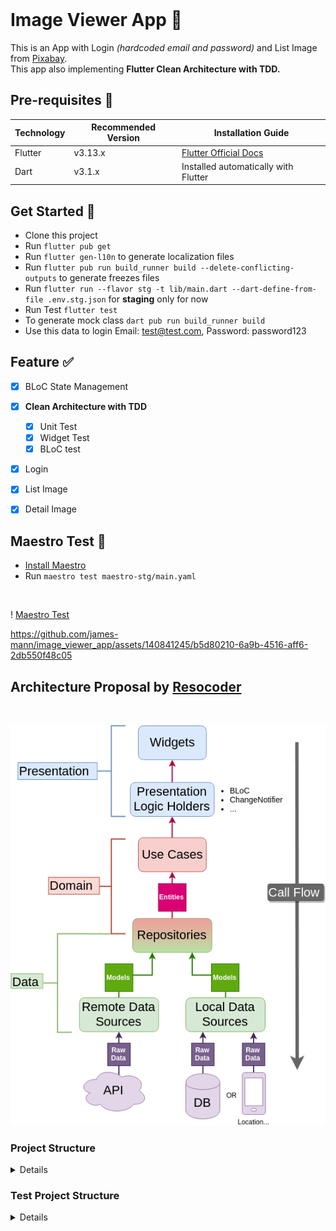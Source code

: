 <br>

# Image Viewer App 🌄

This is an App with Login _(hardcoded email and password)_ and List Image from [Pixabay](https://pixabay.com/api/docs/).
<br>This app also implementing **Flutter Clean Architecture with TDD.**


## Pre-requisites 📐

| Technology | Recommended Version | Installation Guide                                                    |
|------------|---------------------|-----------------------------------------------------------------------|
| Flutter    | v3.13.x             | [Flutter Official Docs](https://flutter.dev/docs/get-started/install) |
| Dart       | v3.1.x              | Installed automatically with Flutter                                  |

## Get Started 🚀

- Clone this project
- Run `flutter pub get`
- Run `flutter gen-l10n` to generate localization files
- Run `flutter pub run build_runner build --delete-conflicting-outputs` to generate freezes files
- Run `flutter run --flavor stg -t lib/main.dart --dart-define-from-file .env.stg.json` for **staging** only for now
- Run Test `flutter test`
- To generate mock class `dart pub run build_runner build`
- Use this data to login Email: test@test.com, Password: password123 




## Feature ✅

- [x] BLoC State Management
- [x] **Clean Architecture with TDD**
    - [x] Unit Test
    - [x] Widget Test
    - [x] BLoC test
- [x] Login
- [x] List Image
- [x] Detail Image


## Maestro Test 🧪
- [Install Maestro](https://maestro.mobile.dev/getting-started/installing-maestro) 
- Run `maestro test maestro-stg/main.yaml`

<br>

! [Maestro Test](./maestro_test.mp4)



https://github.com/james-mann/image_viewer_app/assets/140841245/b5d80210-6a9b-4516-aff6-2db550f48c05


## Architecture Proposal by [Resocoder](https://github.com/ResoCoder/flutter-tdd-clean-architecture-course)

<br>

![architecture-proposal](./architecture-proposal.png)

### Project Structure

<details>

````

lib/
├── core
│   ├── api
│   │   ├── api.dart
│   │   ├── dio_client.dart
│   │   ├── dio_interceptor.dart
│   │   ├── isolate_parser.dart
│   │   └── list_api.dart
│   ├── app_route.dart
│   ├── core.dart
│   ├── core_mapper.dart
│   ├── error
│   │   ├── error.dart
│   │   ├── exceptions.dart
│   │   └── failure.dart
│   ├── localization
│   │   ├── generated
│   │   │   ├── strings.dart
│   │   │   └── strings_en.dart
│   │   ├── intl_en.arb
│   │   ├── l10n.dart
│   │   └── localization.dart
│   ├── resources
│   │   ├── dimens.dart
│   │   ├── images.dart
│   │   ├── palette.dart
│   │   ├── resources.dart
│   │   └── styles.dart
│   ├── usecase
│   │   └── usecase.dart
│   └── widgets
│       ├── button.dart
│       ├── circle_image.dart
│       ├── color_loaders.dart
│       ├── custom_dialog.dart
│       ├── disable_focus_node.dart
│       ├── empty.dart
│       ├── image_network.dart
│       ├── loading.dart
│       ├── image_viewer_shimmer.dart
│       ├── parent.dart
│       ├── spacer_h.dart
│       ├── spacer_v.dart
│       ├── text_f.dart
│       ├── toast.dart
│       └── widgets.dart
├── dependencies_injection.dart
├── features
│   ├── auth
│   │   ├── auth.dart
│   │   ├── data
│   │   │   ├── data.dart
│   │   │   ├── datasources
│   │   │   │   ├── auth_remote_datasources.dart
│   │   │   │   └── datasources.dart
│   │   │   ├── models
│   │   │   │   ├── login_response.dart
│   │   │   │   ├── login_response.freezed.dart
│   │   │   │   ├── login_response.g.dart
│   │   │   │   └── models.dart
│   │   │   └── repositories
│   │   │       ├── auth_repository_impl.dart
│   │   │       └── repositories.dart
│   │   ├── domain
│   │   │   ├── domain.dart
│   │   │   ├── entities
│   │   │   │   ├── entities.dart
│   │   │   │   ├── login.dart
│   │   │   │   └── login.freezed.dart
│   │   │   ├── repositories
│   │   │   │   ├── auth_repository.dart
│   │   │   │   └── repositories.dart
│   │   │   └── usecases
│   │   │       ├── post_login.dart
│   │   │       ├── post_login.freezed.dart
│   │   │       ├── post_login.g.dart
│   │   │       └── usecases.dart
│   │   └── pages
│   │       ├── login
│   │       │   ├── cubit
│   │       │   │   ├── auth_cubit.dart
│   │       │   │   ├── auth_cubit.freezed.dart
│   │       │   │   ├── auth_state.dart
│   │       │   │   └── cubit.dart
│   │       │   ├── login.dart
│   │       │   └── login_page.dart
│   │       └── pages.dart
│   ├── features.dart
│   └── image_viewer
│       ├── data
│       │   ├── data.dart
│       │   ├── datasources
│       │   │   ├── datasources.dart
│       │   │   └── image_viewer_remote_datasources.dart
│       │   ├── models
│       │   │   ├── image_viewer_response.dart
│       │   │   ├── image_viewer_response.freezed.dart
│       │   │   ├── image_viewer_response.g.dart
│       │   │   └── models.dart
│       │   └── repositories
│       │       ├── image_viewer_repository_impl.dart
│       │       └── repositories.dart
│       ├── domain
│       │   ├── domain.dart
│       │   ├── entities
│       │   │   ├── entities.dart
│       │   │   ├── image_viewer.dart
│       │   │   └── image_viewer.freezed.dart
│       │   ├── repositories
│       │   │   ├── image_viewer_repository.dart
│       │   │   └── repositories.dart
│       │   └── usecases
│       │       ├── get_image_viewer.dart
│       │       ├── get_image_viewer.freezed.dart
│       │       ├── get_image_viewer.g.dart
│       │       └── usecases.dart
│       ├── image_viewer.dart
│       └── pages
│           ├── image_viewer_detail
│           │   ├── image_viewer_detail.dart
│           │   └── image_viewer_detail_page.dart
│           ├── image_viewer_list
│           │   ├── cubit
│           │   │   ├── cubit.dart
│           │   │   ├── image_viewer_cubit.dart
│           │   │   ├── image_viewer_cubit.freezed.dart
│           │   │   └── image_viewer_state.dart
│           │   ├── image_viewer_appbar.dart
│           │   ├── image_viewer_list.dart
│           │   ├── image_viewer_list_empty.dart
│           │   ├── image_viewer_list_loading.dart
│           │   ├── image_viewer_list_page.dart
│           │   └── image_viewer_list_success.dart
│           └── pages.dart
├── image_viewer_app.dart
├── main.dart
└── utils
    ├── ext
    │   ├── context.dart
    │   ├── ext.dart
    │   ├── string.dart
    │   ├── text_theme.dart
    │   └── widget.dart
    ├── helper
    │   ├── common.dart
    │   ├── constant.dart
    │   ├── data_helper.dart
    │   ├── data_helper.freezed.dart
    │   ├── go_router_refresh_stream.dart
    │   └── helper.dart
    ├── services
    │   ├── hive
    │   │   ├── hive.dart
    │   │   └── main_box.dart
    │   └── services.dart
    └── utils.dart

40 directories, 116 files

````

</details>

### Test Project Structure

<details>

````

test/
├── features
│   ├── auth
│   │   ├── data
│   │   │   ├── datasources
│   │   │   │   ├── models
│   │   │   │   │   └── login_response_test.dart
│   │   │   │   └── repositories
│   │   │   │       └── auth_remote_datasources_test.dart
│   │   │   └── repositories
│   │   │       └── auth_repository_impl_test.dart
│   │   ├── domain
│   │   │   └── usecases
│   │   │       └── post_login_test.dart
│   │   └── pages
│   │       └── login
│   │           └── cubit
│   │               ├── auth_cubit_test.dart
│   │               ├── auth_cubit_test.mocks.dart
│   │               └── auth_state_test.dart
│   └── image_viewer
│       ├── data
│       │   ├── datasources
│       │   │   ├── models
│       │   │   │   └── image_viewer_response_response_test.dart
│       │   │   └── repositories
│       │   │       └── image_viewer_remote_datasources_test.dart
│       │   └── repositories
│       │       └── image_viewer_repository_impl_test.dart
│       ├── domain
│       │   └── usecases
│       │       └── get_image_viewer.dart
│       └── pages
│           └── image_viewer
│               └── cubit
│                   ├── image_viewer_cubit_test.dart
│                   ├── image_viewer_cubit_test.mocks.dart
│                   └── image_viewer_state_test.dart
└── helpers
    ├── fake_path_provider_platform.dart
    ├── json_reader.dart
    ├── paths.dart
    ├── stubs
    │   ├── image_viewer_empty_response.json
    │   ├── image_viewer_success_response.json
    │   ├── login_success_response.json
    │   └── login_unsuccessful_response.json
    ├── test_mock.dart
    └── test_mock.mocks.dart

26 directories, 23 files

````

</details>

